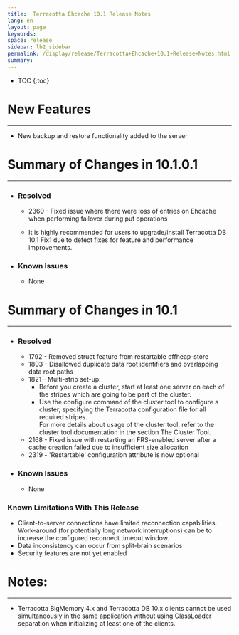 ```yaml
---
title:  Terracotta Ehcache 10.1 Release Notes  
lang: en
layout: page
keywords:
space: release
sidebar: lb2_sidebar
permalink: /display/release/Terracotta+Ehcache+10.1+Release+Notes.html
summary:
---
```




* TOC
{:toc}

# New Features
------------

*   New backup and restore functionality added to the server

# Summary of Changes in 10.1.0.1
------------------------------

*   ### Resolved
    
    *   2360 - Fixed issue where there were loss of entries on Ehcache when performing failover during put operations
        
    *   It is highly recommended for users to upgrade/install Terracotta DB 10.1 Fix1 due to defect fixes for feature and performance improvements.
*   ### Known Issues
    
    *   None

# Summary of Changes in 10.1
--------------------------

*   ### Resolved
    
    *   1792 - Removed struct feature from restartable offheap-store
    *   1803 - Disallowed duplicate data root identifiers and overlapping data root paths
    *   1821 - Multi-strip set-up:  
        *   Before you create a cluster, start at least one server on each of the stripes which are going to be part of the cluster.
        *   Use the configure command of the cluster tool to configure a cluster, specifying the Terracotta configuration file for all required stripes.  
            For more details about usage of the cluster tool, refer to the cluster tool documentation in the section The Cluster Tool.
    *   2168 - Fixed issue with restarting an FRS-enabled server after a cache creation failed due to insufficient size allocation
    *   2319 - 'Restartable' configuration attribute is now optional
        
*   ### Known Issues
    
    *   None
        

### Known Limitations With This Release

*   Client-to-server connections have limited reconnection capabilities.  Work-around (for potentially long network interruptions) can be to increase the configured reconnect timeout window.
*   Data inconsistency can occur from split-brain scenarios
*   Security features are not yet enabled

# Notes:
------

*   Terracotta BigMemory 4.x and Terracotta DB 10.x clients cannot be used simultaneously in the same application without using ClassLoader separation when initializing at least one of the clients.


